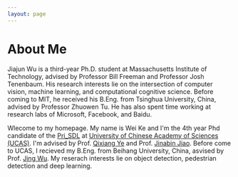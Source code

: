 ```yaml
---
layout: page
---
```


# About Me

Jiajun Wu is a third-year Ph.D. student at Massachusetts Institute of Technology, advised by Professor Bill Freeman and Professor Josh Tenenbaum. His research interests lie on the intersection of computer vision, machine learning, and computational cognitive science. Before coming to MIT, he received his B.Eng. from Tsinghua University, China, advised by Professor Zhuowen Tu. He has also spent time working at research labs of Microsoft, Facebook, and Baidu.

Wlecome to my homepage. My name is Wei Ke and I'm the 4th year Phd candidate of the [Pri_SDL](http://www.ucassdl.cn/) at [University of Chinese Academy of Sciences (UCAS)](http://www.ucas.ac.cn/). I'm advised by Prof. [Qixiang Ye](http://people.ucas.ac.cn/~qxye) and Prof. [Jinabin Jiao](http://people.ucas.ac.cn/~jiaojianbin). Before come to UCAS, I recieved my B.Eng. from Beihang University, China, asvised by Prof. [Jing Wu](http://dept3.buaa.edu.cn/jsdw/qbjs/dqgcx/fjs/wj.htm). My reserach interests lie on object detection, pedestrian detection and deep learning. 

